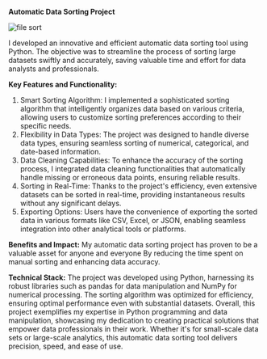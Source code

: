 **Automatic Data Sorting Project**

![file sort](https://github.com/CollinsTheAnalyst/My-python-projects/assets/133567772/9d5bd7dc-70f3-414c-ab15-e0a9b744e93d)

 I developed an innovative and efficient automatic data sorting tool using Python. The objective was to streamline the process of sorting large datasets swiftly and accurately, saving valuable time and effort for data analysts and professionals.

**Key Features and Functionality:**
1. Smart Sorting Algorithm: I implemented a sophisticated sorting algorithm that intelligently organizes data based on various criteria, allowing users to customize sorting preferences according to their specific needs.
2. Flexibility in Data Types: The project was designed to handle diverse data types, ensuring seamless sorting of numerical, categorical, and date-based information.
3. Data Cleaning Capabilities: To enhance the accuracy of the sorting process, I integrated data cleaning functionalities that automatically handle missing or erroneous data points, ensuring reliable results.
4. Sorting in Real-Time: Thanks to the project's efficiency, even extensive datasets can be sorted in real-time, providing instantaneous results without any significant delays.
5. Exporting Options: Users have the convenience of exporting the sorted data in various formats like CSV, Excel, or JSON, enabling seamless integration into other analytical tools or platforms.

**Benefits and Impact:**
My automatic data sorting project has proven to be a valuable asset for anyone and everyone By reducing the time spent on manual sorting and enhancing data accuracy.

**Technical Stack:**
The project was developed using Python, harnessing its robust libraries such as pandas for data manipulation and NumPy for numerical processing. The sorting algorithm was optimized for efficiency, ensuring optimal performance even with substantial datasets.
Overall, this project exemplifies my expertise in Python programming and data manipulation, showcasing my dedication to creating practical solutions that empower data professionals in their work. Whether it's for small-scale data sets or large-scale analytics, this automatic data sorting tool delivers precision, speed, and ease of use.
